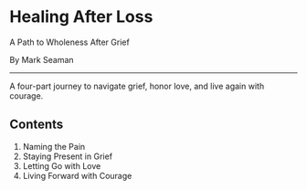 # Healing After Loss

A Path to Wholeness After Grief

By Mark Seaman

---

A four-part journey to navigate grief, honor love, and live again with courage.

## Contents

1.	Naming the Pain
2.	Staying Present in Grief
3.	Letting Go with Love
4.	Living Forward with Courage
